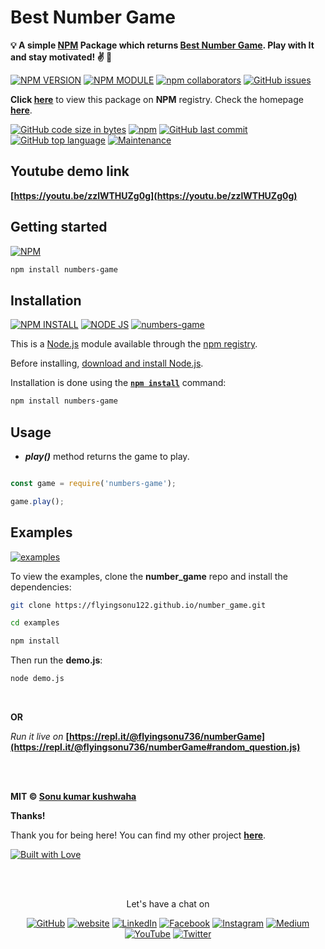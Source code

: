 # Best Number Game 

**💡 A simple [NPM](https://www.npmjs.com/package/numbers-game) Package which returns  [Best Number Game](https://github.com/flyingsonu122/number_game). Play with It and stay motivated! ✌️ 🌸**

[![NPM VERSION](https://img.shields.io/npm/v/numbers-game.svg?style=flat&logo=npm)](https://www.npmjs.com/package/numbers-game)  [![NPM MODULE](https://img.shields.io/badge/numbers-game-orange.svg?style=flat&logo=node.js)](https://github.com/flyingsonu122/number_game) [![npm collaborators](https://img.shields.io/npm/collaborators/numbers-game.svg?logo=npm)](https://www.npmjs.com/package/numbers-game)  [![GitHub issues](https://img.shields.io/github/issues/flyingsonu122/number_game.svg?logo=github)](https://github.com/flyingsonu122/number_game/issues)


**Click [here](https://www.npmjs.com/package/numbers-game)** to view this package on **NPM** registry. Check the homepage **[here](https://flyingsonu122.github.io/number_game/)**.

[![GitHub code size in bytes](https://img.shields.io/github/languages/code-size/flyingsonu122/number_game.svg?logo=github&style=social)](https://www.npmjs.com/package/numbers-game) [![npm](https://img.shields.io/npm/dy/numbers-game.svg?logo=npm&style=social)](https://www.npmjs.com/package/numbers-game) [![GitHub last commit](https://img.shields.io/github/last-commit/flyingsonu122/number_game.svg?logo=git&style=social)](https://github.com/flyingsonu122/number_game) [![GitHub top language](https://img.shields.io/github/languages/top/flyingsonu122/number_game.svg?logo=javascript&logoColor=yellow&style=social)](https://github.com/flyingsonu122/number_game) [![Maintenance](https://img.shields.io/maintenance/yes/2021.svg?logo=npm&style=social)](https://github.com/flyingsonu122/number_game)


## Youtube demo link

**[https://youtu.be/zzlWTHUZg0g](https://youtu.be/zzlWTHUZg0g)**


## Getting started

[![NPM](https://nodei.co/npm/numbers-game.png?compact=true)](https://www.npmjs.com/package/numbers-game)

```bash
npm install numbers-game
```

## Installation

[![NPM INSTALL](https://img.shields.io/badge/npm-install-blue.svg?style=flat&logo=npm)](https://docs.npmjs.com/getting-started/installing-npm-packages-locally) [![NODE JS](https://img.shields.io/badge/Node-JS-teal.svg?style=flat&logo=node.js)](https://nodejs.org/en/) [![numbers-game](https://img.shields.io/badge/npm-numbers--game-red.svg?style=flat&logo=npm)](https://www.npmjs.com/package/numbers-game)


This is a [Node.js](https://nodejs.org/en/) module available through the
[npm registry](https://www.npmjs.com/).

Before installing, [download and install Node.js](https://nodejs.org/en/download/).

Installation is done using the
**[`npm install`](https://docs.npmjs.com/getting-started/installing-npm-packages-locally)** command:

```bash
npm install numbers-game
```

## Usage


- ***play()*** method returns the game to play.


```js

const game = require('numbers-game');

game.play();


```

## Examples

[![examples](https://forthebadge.com/images/badges/check-it-out.svg)](https://flyingsonu122.github.io/number_game/)

To view the examples, clone the **number_game** repo and install the dependencies:

```bash
git clone https://flyingsonu122.github.io/number_game.git

cd examples

npm install
```

Then run the **demo.js**:

```bash
node demo.js
```

<br>

**OR**

*Run it live on* **[https://repl.it/@flyingsonu736/numberGame](https://repl.it/@flyingsonu736/numberGame#random_question.js)**




<br><br>

**MIT &copy; [Sonu kumar kushwaha](https://github.com/flyingsonu122)**

**Thanks!**

Thank you for being here! You can find my other project **[here](https://github.com/flyingsonu122?tab=repositories)**.

[![Built with Love](https://forthebadge.com/images/badges/built-with-love.svg)](https://linktr.ee/flyingsonu) 

<br><br>
<p align="center"> Let's have a chat on </p> 
<p align="center">
	<a href="https://github.com/flyingsonu122"><img src="https://img.shields.io/github/followers/flyingsonu122.svg?label=GitHub&style=social" alt="GitHub"></a>
	<a href="http://bit.ly/2YqcMNO"><img src="https://img.shields.io/badge/Website-blueviolet?style=flat&logo=google-chrome&logoColor=white&color=Black" alt="website"></a>
	<a href="https://www.linkedin.com/in/sonukumarkushwaha/"><img src="https://img.shields.io/badge/LinkedIn--_.svg?style=social&logo=linkedin" alt="LinkedIn"></a>
	<a href="https://www.facebook.com/sonukumarkushwaha736"><img src="https://img.shields.io/badge/Facebook--_.svg?style=social&logo=facebook" alt="Facebook"></a>
	<a href="https://www.instagram.com/flyingsonu736/"><img src="https://img.shields.io/badge/Instagram--_.svg?style=social&logo=instagram" alt="Instagram"></a>
	<a href="https://medium.com/@sonukumarkushwaha"><img src="https://img.shields.io/badge/Medium--_.svg?style=social&logo=medium" alt="Medium"></a>
	<a href="https://www.youtube.com/channel/UCugIYeIc-HzCp-SZxRwuQbA"><img src="https://img.shields.io/badge/YouTube--_.svg?style=social&logo=YouTube" alt="YouTube"></a>
	<a href="https://twitter.com/iamsonukushwaha"><img src="https://img.shields.io/twitter/follow/iamsonukushwaha?label=Follow&style=social" alt="Twitter"></a>
	
	
</p>
